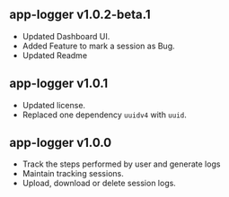 ## app-logger v1.0.2-beta.1

- Updated Dashboard UI.
- Added Feature to mark a session as Bug.
- Updated Readme

## app-logger v1.0.1

- Updated license.
- Replaced one dependency `uuidv4` with `uuid`.

## app-logger v1.0.0

- Track the steps performed by user and generate logs
- Maintain tracking sessions.
- Upload, download or delete session logs.
